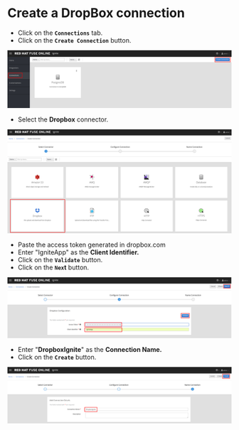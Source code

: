 # Create a DropBox connection

* Click on the **`Connections`** tab.
* Click on the **`Create Connection`** button.

![](../.gitbook/assets/image%20%2825%29.png)

* Select the **Dropbox** connector.

![](../.gitbook/assets/image%20%28102%29.png)

* Paste the access token generated in dropbox.com
* Enter "IgniteApp" as the **Client Identifier.**
* Click on the **`Validate`** button.
* Click on the **`Nex`t** button.

![](../.gitbook/assets/image%20%2812%29.png)

* Enter "**DropboxIgnite**" as the **Connection Name.**
* Click on the **`Create`** button.

![](../.gitbook/assets/image%20%28130%29.png)

